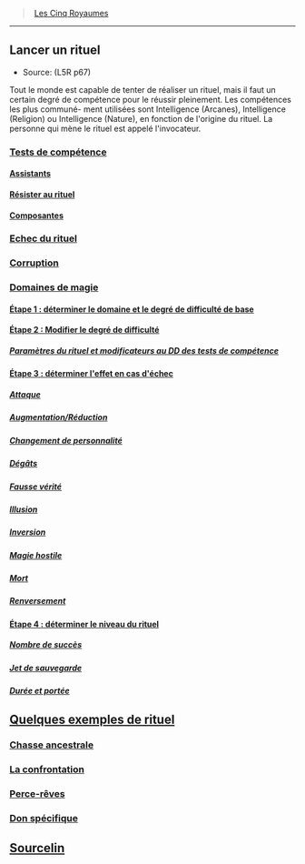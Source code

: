﻿---
!Items
Name: Lancer un rituel
Source: (L5R p67)
Id: l5r_rituals_hd.md#lancer-un-rituel
RootId: l5r_rituals_hd.md
ParentLink: l5r_index_hd.md
ParentName: Les Cinq Royaumes
NameLevel: 2
Attributes: {}
---
>  [Les Cinq Royaumes](hd_l5r_index.md)

---


## Lancer un rituel

- Source: (L5R p67)

Tout le monde est capable de tenter de réaliser un rituel, mais il faut un certain degré de compétence pour le réussir pleinement. Les compétences les plus communé- ment utilisées sont Intelligence (Arcanes), Intelligence (Religion) ou Intelligence (Nature), en fonction de l'origine du rituel. La personne qui mène le rituel est appelé l'invocateur.



### [Tests de compétence](hd_l5r_rituals_tests_de_competence.md)



#### [Assistants](hd_l5r_rituals_assistants.md)



#### [Résister au rituel](hd_l5r_rituals_resister_au_rituel.md)



#### [Composantes](hd_l5r_rituals_composantes.md)



### [Echec du rituel](hd_l5r_rituals_echec_du_rituel.md)



### [Corruption](hd_l5r_rituals_corruption.md)



### [Domaines de magie](hd_l5r_rituals_domaines_de_magie.md)



#### [Étape 1 : déterminer le domaine et le degré de difficulté de base](hd_l5r_rituals_etape_1_determiner_le_domaine_et_le_degre_de_difficulte_de_base.md)



#### [Étape 2 : Modifier le degré de difficulté](hd_l5r_rituals_etape_2_modifier_le_degre_de_difficulte.md)



##### [Paramètres du rituel et modificateurs au DD des tests de compétence](hd_l5r_rituals_parametres_du_rituel_et_modificateurs_au_dd_des_tests_de_competence.md)



#### [Étape 3 : déterminer l'effet en cas d'échec](hd_l5r_rituals_etape_3_determiner_leffet_en_cas_dechec.md)



##### [Attaque](hd_l5r_rituals_attaque.md)



##### [Augmentation/Réduction](hd_l5r_rituals_augmentationreduction.md)



##### [Changement de personnalité](hd_l5r_rituals_changement_de_personnalite.md)



##### [Dégâts](hd_l5r_rituals_degats.md)



##### [Fausse vérité](hd_l5r_rituals_fausse_verite.md)



##### [Illusion](hd_l5r_rituals_illusion.md)



##### [Inversion](hd_l5r_rituals_inversion.md)



##### [Magie hostile](hd_l5r_rituals_magie_hostile.md)



##### [Mort](hd_l5r_rituals_mort.md)



##### [Renversement](hd_l5r_rituals_renversement.md)



#### [Étape 4 : déterminer le niveau du rituel](hd_l5r_rituals_etape_4_determiner_le_niveau_du_rituel.md)



##### [Nombre de succès](hd_l5r_rituals_nombre_de_succes.md)



##### [Jet de sauvegarde](hd_l5r_rituals_jet_de_sauvegarde.md)



##### [Durée et portée](hd_l5r_rituals_duree_et_portee.md)



## [Quelques exemples de rituel](hd_l5r_rituals_quelques_exemples_de_rituel.md)



### [Chasse ancestrale](hd_l5r_rituals_chasse_ancestrale.md)



### [La confrontation](hd_l5r_rituals_la_confrontation.md)



### [Perce-rêves](hd_l5r_rituals_perce_reves.md)



### [Don spécifique](hd_l5r_rituals_don_specifique.md)



## [Sourcelin](hd_l5r_rituals_sourcelin.md)

